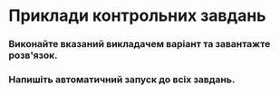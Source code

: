 # Приклади контрольних завдань
### Виконайте вказаний викладачем варіант та завантажте розв'язок.
### Напишіть автоматичний запуск до всіх завдань.

